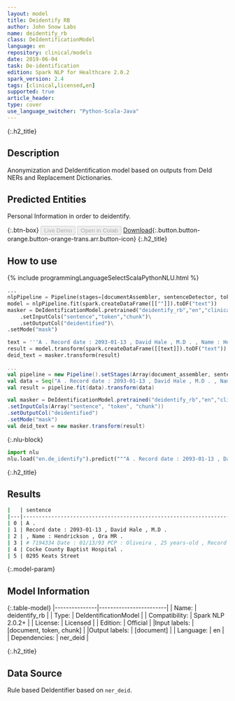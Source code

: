 ```yaml
---
layout: model
title: Deidentify RB
author: John Snow Labs
name: deidentify_rb
class: DeIdentificationModel
language: en
repository: clinical/models
date: 2019-06-04
task: De-identification
edition: Spark NLP for Healthcare 2.0.2
spark_version: 2.4
tags: [clinical,licensed,en]
supported: true
article_header:
type: cover
use_language_switcher: "Python-Scala-Java"
---
```


{:.h2_title}
## Description
Anonymization and DeIdentification model based on outputs from DeId NERs and Replacement Dictionaries.


## Predicted Entities 
Personal Information in order to deidentify.

{:.btn-box}
<button class="button button-orange" disabled>Live Demo</button>
<button class="button button-orange" disabled>Open in Colab</button>
[Download](https://s3.amazonaws.com/auxdata.johnsnowlabs.com/clinical/models/deidentify_rb_en_2.0.2_2.4_1559672122511.zip){:.button.button-orange.button-orange-trans.arr.button-icon}
{:.h2_title}
## How to use 
<div class="tabs-box" markdown="1">

{% include programmingLanguageSelectScalaPythonNLU.html %}

```python
...
nlpPipeline = Pipeline(stages=[documentAssembler, sentenceDetector, tokenizer, word_embeddings, clinical_ner, ner_converter])
model = nlpPipeline.fit(spark.createDataFrame([[""]]).toDF("text"))
masker = DeIdentificationModel.pretrained("deidentify_rb","en","clinical/models")\
	.setInputCols("sentence","token","chunk")\
	.setOutputCol("deidentified")\
.setMode("mask")

text = '''A . Record date : 2093-01-13 , David Hale , M.D . , Name : Hendrickson , Ora MR . # 7194334 Date : 01/13/93 PCP : Oliveira , 25 years-old , Record date : 2079-11-09 . Cocke County Baptist Hospital . 0295 Keats Street'''
result = model.transform(spark.createDataFrame([[text]]).toDF("text"))    
deid_text = masker.transform(result)
```

```scala
...
val pipeline = new Pipeline().setStages(Array(document_assembler, sentence_detector, tokenizer, word_embeddings, ner, ner_converter))
val data = Seq("A . Record date : 2093-01-13 , David Hale , M.D . , Name : Hendrickson , Ora MR . # 7194334 Date : 01/13/93 PCP : Oliveira , 25 years-old , Record date : 2079-11-09 . Cocke County Baptist Hospital . 0295 Keats Street").toDF("text")
val result = pipeline.fit(data).transform(data)

val masker = DeIdentificationModel.pretrained("deidentify_rb","en","clinical/models")
.setInputCols(Array("sentence", "token", "chunk"))
.setOutputCol("deidentified")
.setMode("mask")
val deid_text = new masker.transform(result)

```


{:.nlu-block}
```python
import nlu
nlu.load("en.de_identify").predict("""A . Record date : 2093-01-13 , David Hale , M.D . , Name : Hendrickson , Ora MR . # 7194334 Date : 01/13/93 PCP : Oliveira , 25 years-old , Record date : 2079-11-09 . Cocke County Baptist Hospital . 0295 Keats Street""")
```

</div>

{:.h2_title}
## Results
```bash
|   | sentence                                                                              | deidentified                                                                |
|---|---------------------------------------------------------------------------------------|-----------------------------------------------------------------------------|
| 0 | A .                                                                                   | A .                                                                         |
| 1 | Record date : 2093-01-13 , David Hale , M.D .                                         | Record date : <DATE> , David Hale , M.D .                                   |
| 2 | , Name : Hendrickson , Ora MR .                                                       | , Name : Hendrickson , Ora MR .                                             |
| 3 | # 7194334 Date : 01/13/93 PCP : Oliveira , 25 years-old , Record date : 2079-11-09 .  | # <ID> Date : <DATE> PCP : Oliveira , 25 years-old , Record date : <DATE> . |
| 4 | Cocke County Baptist Hospital .                                                       | Cocke County Baptist Hospital .                                             |
| 5 | 0295 Keats Street                                                                     | <ID> Keats Street                                                           |
```

{:.model-param}
## Model Information

{:.table-model}
|---------------|------------------------|
| Name:          | deidentify_rb          |
| Type:   | DeIdentificationModel  |
| Compatibility: | Spark NLP 2.0.2+                  |
| License:       | Licensed               |
| Edition:       | Official             |
|Input labels:        | [document, token, chunk] |
|Output labels:       | [document]               |
| Language:      | en                     |
| Dependencies: | ner_deid               |

{:.h2_title}
## Data Source
Rule based DeIdentifier based on `ner_deid`.

